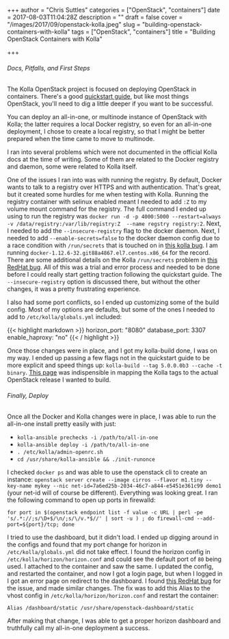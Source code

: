 +++
author = "Chris Suttles"
categories = ["OpenStack", "containers"]
date = 2017-08-03T11:04:28Z
description = ""
draft = false
cover = "/images/2017/09/openstack-kolla.jpeg"
slug = "building-openstack-containers-with-kolla"
tags = ["OpenStack", "containers"]
title = "Building OpenStack Containers with Kolla"

+++


###### Docs, Pitfalls, and First Steps

The Kolla OpenStack project is focused on deploying OpenStack in containers. There's a good [quickstart guide](https://docs.openstack.org/kolla-ansible/latest/quickstart.html), but like most things OpenStack, you'll need to dig a little deeper if you want to be successful.

You can deploy an all-in-one, or multinode instance of OpenStack with Kolla; the latter requires a local Docker registry, so even for an all-in-one deployment, I chose to create a local registry, so that I might be better prepared when the time came to move to multinode.

I ran into several problems which were not documented in the official Kolla docs at the time of writing. Some of them are related to the Docker registry and daemon, some were related to Kolla itself.

One of the issues I ran into was with running the registry. By default, Docker wants to talk to a registry over HTTPS and with authentication. That's great, but it created some hurdles for me when testing with Kolla. Running the registry container with selinux enabled meant I needed to add `:Z` to my volume mount command for the registry. The full command I ended up using to run the registry was `docker run -d -p 4000:5000 --restart=always -v /data/registry:/var/lib/registry:Z  --name regstry registry:2`. Next, I needed to add the `--insecure-registry` flag to the docker daemon. Next, I needed to add `--enable-secrets=false` to the docker daemon config due to a race condition with `/run/secrets` that is touched on in [this kolla bug](https://bugs.launchpad.net/kolla/+bug/1668059). I am running `docker-1.12.6-32.git88a4867.el7.centos.x86_64` for the record. There are some additional details on the Kolla `/run/secrets` problem in [this RedHat bug](https://bugzilla.redhat.com/show_bug.cgi?id=1410118). All of this was a trial and error process and needed to be done before I could really start getting traction following the quickstart guide. The `--insecure-registry` option is discussed there, but without the other changes, it was a pretty frustrating experience.

I also had some port conflicts, so I ended up customizing some of the build config. Most of my options are defaults, but some of the ones I needed to add to `/etc/kolla/globals.yml` included:

{{< highlight markdown >}}
horizon_port: "8080"
database_port: 3307
enable_haproxy: "no"
{{< / highlight >}}

Once those changes were in place, and I got my kolla-build done, I was on my way. I ended up passing a few flags not in the quickstart guide to be more explicit and speed things up: `kolla-build --tag 5.0.0.0b3 --cache -t binary`. [This page](https://releases.openstack.org/teams/kolla.html) was indispensible in mapping the Kolla tags to the actual OpenStack release I wanted to build.

###### Finally, Deploy

Once all the Docker and Kolla changes were in place, I was able to run the all-in-one install pretty easily with just:

* `kolla-ansible prechecks -i /path/to/all-in-one`
* `kolla-ansible deploy -i /path/to/all-in-one`
* `. /etc/kolla/admin-openrc.sh`
* `cd /usr/share/kolla-ansible && ./init-runonce`

I checked `docker ps` and was able to use the openstack cli to create an instance: `openstack server create --image cirros --flavor m1.tiny --key-name mykey --nic net-id=7a6ed25b-2034-46c7-a844-e5451e361c99 demo1` (your net-id will of course be different). Everything was looking great. I ran the following command to open up ports in firewalld:

`for port in $(openstack endpoint list -f value -c URL | perl -pe 's/.*://;s/\D+$/\n/;s/\/v.*$//' | sort -u ) ; do firewall-cmd --add-port=${port}/tcp; done`

I tried to use the dashboard, but it didn't load. I ended up digging around in the configs and found that my port change for horizon in `/etc/kolla/globals.yml` did not take effect. I found the horizon config in `/etc/kolla/horizon/horizon.conf` and could see the default port of `80` being used. I attached to the container and saw the same. I updated the config, and restarted the container, and now I got a login page, but when I logged in I got an error page on redirect to the dashboard. I found [this RedHat bug](https://access.redhat.com/solutions/2038223) for the issue, and made similar changes. The fix was to add this Alias to the vhost config in `/etc/kolla/horizon/horizon.conf` and restart the container:

`Alias /dashboard/static /usr/share/openstack-dashboard/static`

After making that change, I was able to get a proper horizon dashboard and truthfully call my all-in-one deployment a success.

